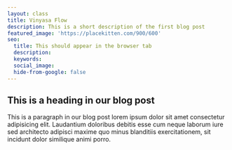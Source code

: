 ```yaml
---
layout: class
title: Vinyasa Flow
description: This is a short description of the first blog post
featured_image: 'https://placekitten.com/900/600'
seo: 
  title: This should appear in the browser tab
  description: 
  keywords: 
  social_image: 
  hide-from-google: false
---
```


## This is a heading in our blog post 

This  is a paragraph in our blog post lorem ipsum dolor sit amet consectetur adipisicing elit. Laudantium doloribus debitis esse cum neque laborum iure sed architecto adipisci maxime quo minus blanditiis exercitationem, sit incidunt dolor similique animi porro.